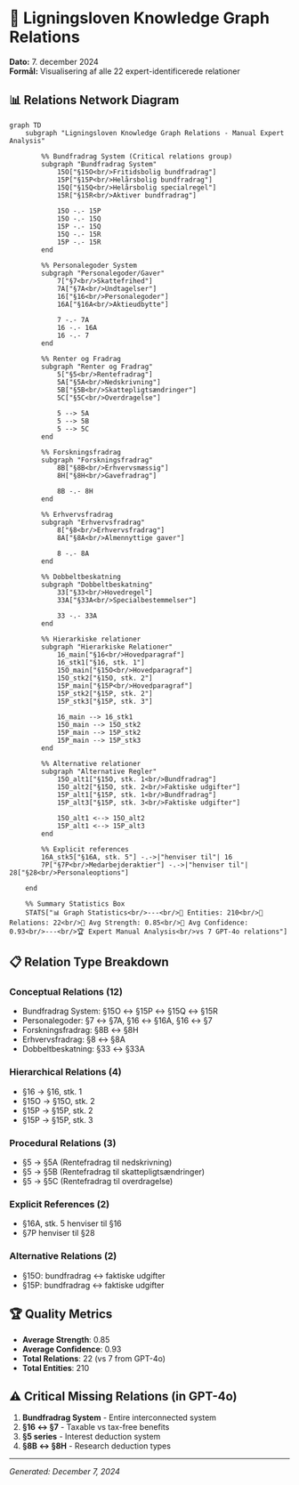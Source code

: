 # 🔗 Ligningsloven Knowledge Graph Relations

**Dato:** 7. december 2024  
**Formål:** Visualisering af alle 22 expert-identificerede relationer

## 📊 Relations Network Diagram

```mermaid
graph TD
    subgraph "Ligningsloven Knowledge Graph Relations - Manual Expert Analysis"
        
        %% Bundfradrag System (Critical relations group)
        subgraph "Bundfradrag System"
            15O["§15O<br/>Fritidsbolig bundfradrag"]
            15P["§15P<br/>Helårsbolig bundfradrag"]
            15Q["§15Q<br/>Helårsbolig specialregel"]
            15R["§15R<br/>Aktiver bundfradrag"]
            
            15O -.- 15P
            15O -.- 15Q
            15P -.- 15Q
            15Q -.- 15R
            15P -.- 15R
        end
        
        %% Personalegoder System
        subgraph "Personalegoder/Gaver"
            7["§7<br/>Skattefrihed"]
            7A["§7A<br/>Undtagelser"]
            16["§16<br/>Personalegoder"]
            16A["§16A<br/>Aktieudbytte"]
            
            7 -.- 7A
            16 -.- 16A
            16 -.- 7
        end
        
        %% Renter og Fradrag
        subgraph "Renter og Fradrag"
            5["§5<br/>Rentefradrag"]
            5A["§5A<br/>Nedskrivning"]
            5B["§5B<br/>Skattepligtsændringer"]
            5C["§5C<br/>Overdragelse"]
            
            5 --> 5A
            5 --> 5B
            5 --> 5C
        end
        
        %% Forskningsfradrag
        subgraph "Forskningsfradrag"
            8B["§8B<br/>Erhvervsmæssig"]
            8H["§8H<br/>Gavefradrag"]
            
            8B -.- 8H
        end
        
        %% Erhvervsfradrag
        subgraph "Erhvervsfradrag"
            8["§8<br/>Erhvervsfradrag"]
            8A["§8A<br/>Almennyttige gaver"]
            
            8 -.- 8A
        end
        
        %% Dobbeltbeskatning
        subgraph "Dobbeltbeskatning"
            33["§33<br/>Hovedregel"]
            33A["§33A<br/>Specialbestemmelser"]
            
            33 -.- 33A
        end
        
        %% Hierarkiske relationer
        subgraph "Hierarkiske Relationer"
            16_main["§16<br/>Hovedparagraf"]
            16_stk1["§16, stk. 1"]
            15O_main["§15O<br/>Hovedparagraf"]
            15O_stk2["§15O, stk. 2"]
            15P_main["§15P<br/>Hovedparagraf"]
            15P_stk2["§15P, stk. 2"]
            15P_stk3["§15P, stk. 3"]
            
            16_main --> 16_stk1
            15O_main --> 15O_stk2
            15P_main --> 15P_stk2
            15P_main --> 15P_stk3
        end
        
        %% Alternative relationer
        subgraph "Alternative Regler"
            15O_alt1["§15O, stk. 1<br/>Bundfradrag"]
            15O_alt2["§15O, stk. 2<br/>Faktiske udgifter"]
            15P_alt1["§15P, stk. 1<br/>Bundfradrag"]
            15P_alt3["§15P, stk. 3<br/>Faktiske udgifter"]
            
            15O_alt1 <--> 15O_alt2
            15P_alt1 <--> 15P_alt3
        end
        
        %% Explicit references
        16A_stk5["§16A, stk. 5"] -.->|"henviser til"| 16
        7P["§7P<br/>Medarbejderaktier"] -.->|"henviser til"| 28["§28<br/>Personaleoptions"]
        
    end
    
    %% Summary Statistics Box
    STATS["📊 Graph Statistics<br/>---<br/>📄 Entities: 210<br/>🔗 Relations: 22<br/>💪 Avg Strength: 0.85<br/>🎯 Avg Confidence: 0.93<br/>---<br/>🏆 Expert Manual Analysis<br/>vs 7 GPT-4o relations"]
```

## 📋 Relation Type Breakdown

### **Conceptual Relations** (12)
- Bundfradrag System: §15O ↔ §15P ↔ §15Q ↔ §15R
- Personalegoder: §7 ↔ §7A, §16 ↔ §16A, §16 ↔ §7
- Forskningsfradrag: §8B ↔ §8H
- Erhvervsfradrag: §8 ↔ §8A
- Dobbeltbeskatning: §33 ↔ §33A

### **Hierarchical Relations** (4)
- §16 → §16, stk. 1
- §15O → §15O, stk. 2
- §15P → §15P, stk. 2
- §15P → §15P, stk. 3

### **Procedural Relations** (3)
- §5 → §5A (Rentefradrag til nedskrivning)
- §5 → §5B (Rentefradrag til skattepligtsændringer)
- §5 → §5C (Rentefradrag til overdragelse)

### **Explicit References** (2)
- §16A, stk. 5 henviser til §16
- §7P henviser til §28

### **Alternative Relations** (2)
- §15O: bundfradrag ↔ faktiske udgifter
- §15P: bundfradrag ↔ faktiske udgifter

## 🏆 Quality Metrics

- **Average Strength**: 0.85
- **Average Confidence**: 0.93
- **Total Relations**: 22 (vs 7 from GPT-4o)
- **Total Entities**: 210

## ⚠️ Critical Missing Relations (in GPT-4o)

1. **Bundfradrag System** - Entire interconnected system
2. **§16 ↔ §7** - Taxable vs tax-free benefits
3. **§5 series** - Interest deduction system
4. **§8B ↔ §8H** - Research deduction types

---

*Generated: December 7, 2024* 